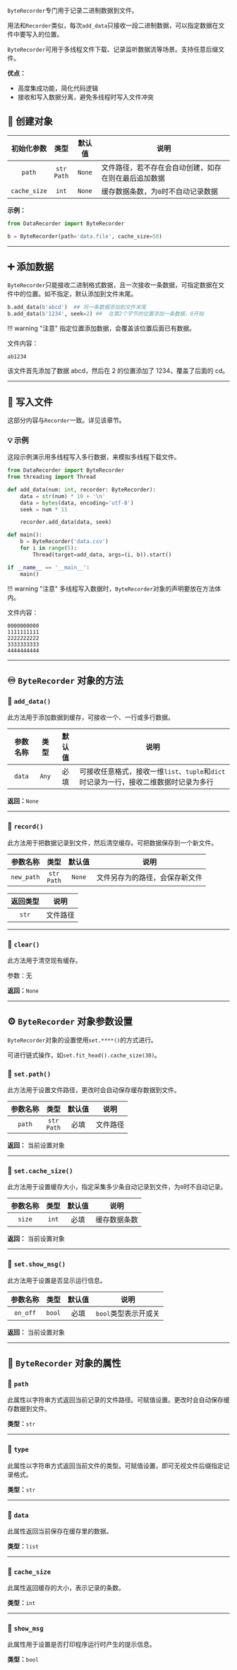`ByteRecorder`专门用于记录二进制数据到文件。

用法和`Recorder`类似，每次`add_data`只接收一段二进制数据，可以指定数据在文件中要写入的位置。

`ByteRecorder`可用于多线程文件下载、记录监听数据流等场景。支持任意后缀文件。

**优点：**

- 高度集成功能，简化代码逻辑
- 接收和写入数据分离，避免多线程时写入文件冲突

## 🐘 创建对象

|    初始化参数     |       类型        |  默认值   | 说明                         |
|:------------:|:---------------:|:------:|----------------------------|
|    `path`    | `str`<br>`Path` | `None` | 文件路径，若不存在会自动创建，如存在则在最后追加数据 |
| `cache_size` |      `int`      | `None` | 缓存数据条数，为`0`时不自动记录数据        |

**示例：**

```python
from DataRecorder import ByteRecorder

b = ByteRecorder(path='data.file', cache_size=50)
```

---

## ➕ 添加数据

`ByteRecorder`只能接收二进制格式数据，且一次接收一条数据，可指定数据在文件中的位置。如不指定，默认添加到文件末尾。

```python
b.add_data(b'abcd')  ## 将一条数据添加到文件末尾
b.add_data(b'1234', seek=2) ##  在第2个字节的位置添加一条数据，0开始
```

!!! warning "注意"
    指定位置添加数据，会覆盖该位置后面已有数据。

文件内容：

```
ab1234
```

该文件首先添加了数据 abcd，然后在 2 的位置添加了 1234，覆盖了后面的 cd。

---

## 💾 写入文件

这部分内容与`Recorder`一致。详见该章节。

### 💡 示例

这段示例演示用多线程写入多行数据，来模拟多线程下载文件。

```python
from DataRecorder import ByteRecorder
from threading import Thread

def add_data(num: int, recorder: ByteRecorder):
    data = str(num) * 10 + '\n'
    data = bytes(data, encoding='utf-8')
    seek = num * 11

    recorder.add_data(data, seek)

def main():
    b = ByteRecorder('data.csv')
    for i in range(5):
        Thread(target=add_data, args=(i, b)).start()

if __name__ == '__main__':
    main()
```

!!! warning "注意"
    多线程写入数据时，`ByteRecorder`对象的声明要放在方法体内。

文件内容：

```
0000000000
1111111111
2222222222
3333333333
4444444444
```

---

## ♾️ `ByteRecorder` 对象的方法

### 📌 `add_data()`

此方法用于添加数据到缓存，可接收一个、一行或多行数据。

|  参数名称  |  类型   | 默认值 | 说明                                                   |
|:------:|:-----:|:---:|------------------------------------------------------|
| `data` | `Any` | 必填  | 可接收任意格式，接收一维`list`、`tuple`和`dict`时记录为一行，接收二维数据时记录为多行 |

**返回：**`None`

---

### 📌 `record()`

此方法用于把数据记录到文件，然后清空缓存。可把数据保存到一个新文件。

|    参数名称    |       类型        |  默认值   | 说明              |
|:----------:|:---------------:|:------:|-----------------|
| `new_path` | `str`<br>`Path` | `None` | 文件另存为的路径，会保存新文件 |

|      返回类型       |         说明          |
|:---------------:|:-------------------:|
| `str` | 文件路径 |

---

### 📌 `clear()`

此方法用于清空现有缓存。

参数：无

**返回：**`None`

---

## ⚙️ `ByteRecorder` 对象参数设置

`ByteRecorder`对象的设置使用`set.****()`的方式进行。

可进行链式操作，如`set.fit_head().cache_size(30)`。

### 📌 `set.path()`

此方法用于设置文件路径，更改时会自动保存缓存数据到文件。

|  参数名称  |       类型        | 默认值 | 说明   |
|:------:|:---------------:|:---:|------|
| `path` | `str`<br>`Path` | 必填  | 文件路径 |

**返回：** 当前设置对象

---

### 📌 `set.cache_size()`

此方法用于设置缓存大小，指定采集多少条自动记录到文件，为`0`时不自动记录。

|  参数名称  |  类型   | 默认值 | 说明     |
|:------:|:-----:|:---:|--------|
| `size` | `int` | 必填  | 缓存数据条数 |

**返回：** 当前设置对象

---

### 📌 `set.show_msg()`

此方法用于设置是否显示运行信息。

|   参数名称   |   类型   | 默认值 | 说明            |
|:--------:|:------:|:---:|---------------|
| `on_off` | `bool` | 必填  | `bool`类型表示开或关 |

**返回：** 当前设置对象

---

## 🔣 `ByteRecorder` 对象的属性

### 📌 `path`

此属性以字符串方式返回当前记录的文件路径。可赋值设置。更改时会自动保存缓存数据到文件。

**类型：**`str`

---

### 📌 `type`

此属性以字符串方式返回当前文件的类型。可赋值设置，即可无视文件后缀指定记录格式。

**类型：**`str`

---

### 📌 `data`

此属性返回当前保存在缓存里的数据。

**类型：**`list`

---

### 📌 `cache_size`

此属性返回缓存的大小，表示记录的条数。

**类型：**`int`

---

### 📌 `show_msg`

此属性用于设置是否打印程序运行时产生的提示信息。

**类型：**`bool`
